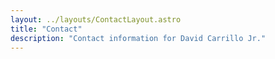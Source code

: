 ```yaml
---
layout: ../layouts/ContactLayout.astro
title: "Contact"
description: "Contact information for David Carrillo Jr."
---
```

